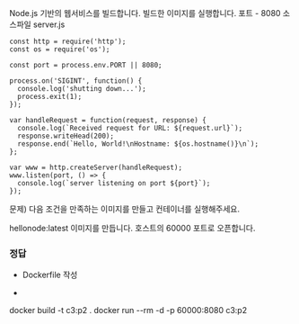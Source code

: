 Node.js 기반의 웹서비스를 빌드합니다.
빌드한 이미지를 실행합니다.
포트 - 8080
소스파일
server.js
```
const http = require('http');
const os = require('os');

const port = process.env.PORT || 8080;

process.on('SIGINT', function() {
  console.log('shutting down...');
  process.exit(1);
});

var handleRequest = function(request, response) {
  console.log(`Received request for URL: ${request.url}`);
  response.writeHead(200);
  response.end(`Hello, World!\nHostname: ${os.hostname()}\n`);
};

var www = http.createServer(handleRequest);
www.listen(port, () => {
  console.log(`server listening on port ${port}`);
});
```
문제) 다음 조건을 만족하는 이미지를 만들고 컨테이너를 실행해주세요.

hellonode:latest 이미지를 만듭니다.
호스트의 60000 포트로 오픈합니다.

### 정답
- Dockerfile 작성
- ```
docker build -t c3:p2 .
docker run --rm -d -p 60000:8080 c3:p2
```
